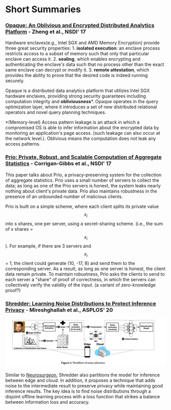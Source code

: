 # Short Summaries

### [Opaque: An Oblivious and Encrypted Distributed Analytics Platform](https://people.eecs.berkeley.edu/~wzheng/opaque.pdf) - Zheng et al., NSDI' 17

Hardware enclaves\(e.g., Intel SGX and AMD Memory Encryption\) provide three great security properties: 1. **isolated execution**: an enclave process restricts access to a subset of memory such that only that particular enclave can access it. 2. **sealing**, which enables encrypting and authenticating the enclave's data such that no process other than the exact same enclave can decrypt or modify it. 3. **remote attestation**, which provides the ability to prove that the desired code is indeed running securely. 

Opaque is a distributed data analytics platform that utilizes Intel SGX hardware enclaves, providing strong security guarantees including computation integrity and **obliviousness**\*. Opaque operates in the query optimization layer, where it introduces a set of new distributed relational operators and novel query planning techniques.

\*\(Memory-level\) Access pattern leakage is an attack in which a compromised OS is able to infer information about the encrypted data by monitoring an application's page access. \(such leakage can also occur at the network level.\). Oblivious means the computation does not leak any access patterns.

### [Prio: Private, Robust, and Scalable Computation of Aggregate Statistics](https://www.usenix.org/system/files/conference/nsdi17/nsdi17-corrigan-gibbs.pdf) - Corrigan-Gibbs et al., NSDI' 17

This paper talks about Prio, a privacy-preserving system for the collection of aggregate statistics. Prio uses a small number of servers to collect the data; as long as one of the Prio servers is honest, the system leaks nearly nothing about client's private data. Prio also maintains robustness in the presence of an unbounded number of malicious clients. 

Prio is built on a simple scheme, where each client splits its private value $$x_i$$ into s shares, one per server, using a secret-sharing scheme. \(i.e., the sum of x shares = $$x_i$$\). For example, if there are 3 servers and $$x_i$$= 1, the client could generate \(10, -17, 8\) and send them to the corresponding server. As a result, as long as one server is honest, the client data remain private. To maintain robustness, Prio asks the clients to send to each server a "share" of proof of correctness, in which the servers can collectively verify the validity of the input. \(a variant of zero-knowledge proof?\)

### [Shredder: Learning Noise Distributions to Protect Inference Privacy](https://dl.acm.org/doi/pdf/10.1145/3373376.3378522) - Mireshghallah et al., ASPLOS' 20

![](../../.gitbook/assets/screen-shot-2020-09-25-at-5.59.50-pm.png)

Similar to [Neurosurgeon](https://web.eecs.umich.edu/~jahausw/publications/kang2017neurosurgeon.pdf), Shredder also partitions the model for inference between edge and cloud. In addition, it proposes a technique that adds noise to the intermediate result to preserve privacy while maintaining good inference results. The key idea is to find noise distributions through a disjoint offline learning process with a loss function that strikes a balance between information loss and accuracy.  


